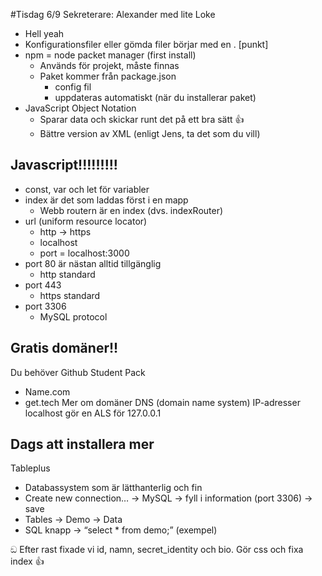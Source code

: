 #Tisdag 6/9
Sekreterare: Alexander med lite Loke
* Hell yeah
* Konfigurationsfiler eller gömda filer börjar med en . [punkt]
* npm = node packet manager (first install)
  * Används för projekt, måste finnas
  * Paket kommer från package.json
    * config fil
    * uppdateras automatiskt (när du installerar paket)
* JavaScript Object Notation
  * Sparar data och skickar runt det på ett bra sätt 👍
  * Bättre version av XML (enligt Jens, ta det som du vill)
## Javascript!!!!!!!!!
* const, var och let för variabler
* index är det som laddas först i en mapp
  * Webb routern är en index (dvs. indexRouter)
* url (uniform resource locator)
  * http → https
  * localhost
  * port = localhost:3000
* port 80 är nästan alltid tillgänglig
  * http standard
* port 443
  * https standard
* port 3306
  * MySQL protocol
## Gratis domäner!!
Du behöver Github Student Pack
* Name.com
* get.tech
Mer om domäner
DNS (domain name system)
IP-adresser
localhost gör en ALS för 127.0.0.1
## Dags att installera mer
Tableplus
* Databassystem som är lätthanterlig och fin
* Create new connection… → MySQL → fyll i information (port 3306) → save
* Tables → Demo → Data
* SQL knapp → “select * from demo;” (exempel)

ඞ Efter rast fixade vi id, namn, secret_identity och bio.
Gör css och fixa index 👍

